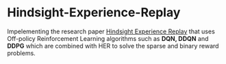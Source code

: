 # Hindsight-Experience-Replay
Impelementing the research paper [Hindsight Experience Replay](https://arxiv.org/pdf/1707.01495.pdf) that uses Off-policy Reinforcement Learning algorithms such as **DQN, DDQN** and **DDPG** which are combined with HER to solve the sparse and binary reward problems.
